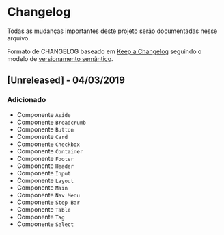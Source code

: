 # Changelog

Todas as mudanças importantes deste projeto serão documentadas nesse arquivo.

Formato de CHANGELOG baseado em [Keep a Changelog](https://keepachangelog.com/pt-BR/1.0.0/) seguindo o modelo de [versionamento semântico](https://semver.org/lang/pt-BR/).

## [Unreleased] - 04/03/2019

### Adicionado
- Componente `Aside`
- Componente `Breadcrumb`
- Componente `Button`
- Componente `Card`
- Componente `Checkbox`
- Componente `Container`
- Componente `Footer`
- Componente `Header`
- Componente `Input`
- Componente `Layout`
- Componente `Main`
- Componente `Nav Menu`
- Componente `Step Bar`
- Componente `Table`
- Componente `Tag`
- Componente `Select`
